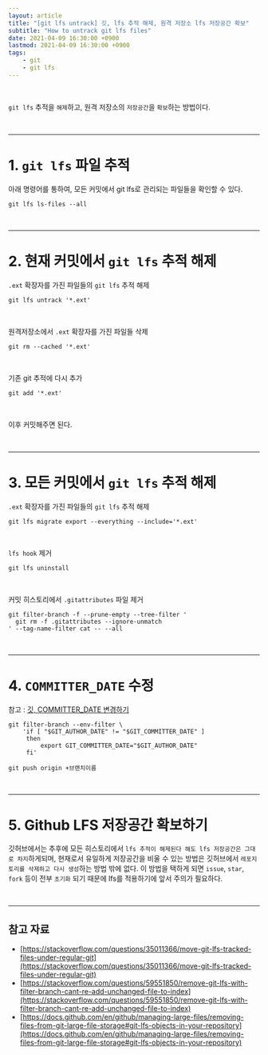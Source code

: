 ```yaml
---
layout: article
title: "[git lfs untrack] 깃, lfs 추적 해제, 원격 저장소 lfs 저장공간 확보"
subtitle: "How to untrack git lfs files"
date: 2021-04-09 16:30:00 +0900
lastmod: 2021-04-09 16:30:00 +0900
tags: 
    - git
    - git lfs
---
```


<br>

`git lfs` 추적을 `해제`하고, 원격 저장소의 `저장공간`을 `확보`하는 방법이다.

<br>

---

# 1. `git lfs` 파일 추적

아래 명령어를 통하여, 모든 커밋에서 git lfs로 관리되는 파일들을 확인할 수 있다.

```
git lfs ls-files --all
```

<br>

---

# 2. 현재 커밋에서 `git lfs` 추적 해제

`.ext` 확장자를 가진 파일들의 `git lfs` 추적 해제

```
git lfs untrack '*.ext'
```

<br>

원격저장소에서 `.ext` 확장자를 가진 파일들 삭제

```
git rm --cached '*.ext'
```

<br>

기존 git 추적에 다시 추가

```
git add '*.ext'
```

<br>

이후 커밋해주면 된다.

<br>

---

# 3. 모든 커밋에서 `git lfs` 추적 해제

`.ext` 확장자를 가진 파일들의 `git lfs` 추적 해제

```
git lfs migrate export --everything --include='*.ext'
```

<br>

`lfs hook` 제거

```
git lfs uninstall
```

<br>

커밋 히스토리에서 `.gitattributes` 파일 제거

```
git filter-branch -f --prune-empty --tree-filter '
  git rm -f .gitattributes --ignore-unmatch
' --tag-name-filter cat -- --all
```

<br>

---

# 4. `COMMITTER_DATE` 수정

참고 : [깃, COMMITTER_DATE 변경하기](https://syki66.github.io/blog/2020/12/30/git-change-committer-date.html)

```
git filter-branch --env-filter \
    'if [ "$GIT_AUTHOR_DATE" != "$GIT_COMMITTER_DATE" ]
     then
         export GIT_COMMITTER_DATE="$GIT_AUTHOR_DATE"
     fi'
```

```
git push origin +브랜치이름
```

<br>

---

# 5. Github LFS 저장공간 확보하기

깃허브에서는 추후에 모든 히스토리에서 `lfs 추적이 해제된다 해도 lfs 저장공간은 그대로 차지`하게되며, 현재로서 유일하게 저장공간을 비울 수 있는 방법은 깃허브에서 `레포지토리를 삭제하고 다시 생성`하는 방법 밖에 없다. 이 방법을 택하게 되면 `issue`, `star`, `fork` 등이 전부 `초기화` 되기 때문에 lfs를 적용하기에 앞서 주의가 필요하다.

<br>

---

## 참고 자료

- [https://stackoverflow.com/questions/35011366/move-git-lfs-tracked-files-under-regular-git](https://stackoverflow.com/questions/35011366/move-git-lfs-tracked-files-under-regular-git)
- [https://stackoverflow.com/questions/59551850/remove-git-lfs-with-filter-branch-cant-re-add-unchanged-file-to-index](https://stackoverflow.com/questions/59551850/remove-git-lfs-with-filter-branch-cant-re-add-unchanged-file-to-index)
- [https://docs.github.com/en/github/managing-large-files/removing-files-from-git-large-file-storage#git-lfs-objects-in-your-repository](https://docs.github.com/en/github/managing-large-files/removing-files-from-git-large-file-storage#git-lfs-objects-in-your-repository)

<br><br><br><br>